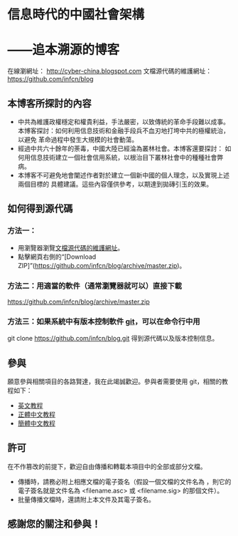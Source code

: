 # 信息時代的中國社會架構
# ——追本溯源的博客


在線瀏網址：            <http://cyber-china.blogspot.com>
文檔源代碼的維護網址：  <https://github.com/infcn/blog>


## 本博客所探討的內容

- 中共為維護政權穩定和權貴利益，手法嚴密，以致傳統的革命手段難以成事。
  本博客探討：如何利用信息技術和金融手段兵不血刃地打垮中共的極權統治，以避免
  革命過程中發生大規模的社會動蕩。
- 經過中共六十餘年的荼毒，中國大陸已經淪為叢林社會。本博客還要探討：
  如何用信息技術建立一個社會信用系統，以根治目下叢林社會中的種種社會弊病。
- 本博客不可避免地會闡述作者對於建立一個新中國的個人理念，以及實現上述兩個目標的
  具體建議。這些內容僅供參考，以期達到拋磚引玉的效果。

## 如何得到源代碼

### 方法一：

- 用瀏覽器瀏覽[文檔源代碼的維護網址](https://github.com/infcn/blog)。
- 點擊網頁右側的“[Download ZIP]”(https://github.com/infcn/blog/archive/master.zip)。

### 方法二：用適當的軟件（通常瀏覽器就可以）直接下載
  <https://github.com/infcn/blog/archive/master.zip>

### 方法三：如果系統中有版本控制軟件 [git](https://git-scm.com)，可以在命令行中用
  git clone https://github.com/infcn/blog.git
得到源代碼以及版本控制信息。

## 參與

願意參與相關項目的各路賢達，我在此竭誠歡迎。參與者需要使用 git，相關的教程如下：
- [英文教程](https://git-scm.com/book/en/v2)
- [正體中文教程](https://git-scm.com/book/zh-tw)
- [簡體中文教程](https://git-scm.com/book/zh)

## 許可

在不作篡改的前提下，歡迎自由傳播和轉載本項目中的全部或部分文檔。
- 傳播時，請務必附上相應文檔的電子簽名（假設一個文檔的文件名為 <filename>，則它的電子簽名就是文件名為 <filename.asc> 或 <filename.sig> 的那個文件）。
- 批量傳播文檔時，還請附上本文件及其電子簽名。


## 感謝您的關注和參與！
